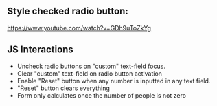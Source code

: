 ## Style checked radio button:
https://www.youtube.com/watch?v=GDh9uToZkYg

## JS Interactions
- Uncheck radio buttons on "custom" text-field focus.
- Clear "custom" text-field on radio button activation
- Enable "Reset" button when any number is inputted in any text field.
- "Reset" button clears everything
- Form only calculates once the number of people is not zero
